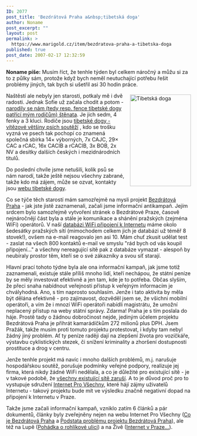 ```yaml
---
ID: 2077
post_title: 'Bezdrátová Praha a&nbsp;tibetská doga'
author: Noname
post_excerpt: ""
layout: post
permalink: >
  https://www.marigold.cz/item/bezdratova-praha-a-tibetska-doga
published: true
post_date: 2007-02-17 12:32:59
---
```

<strong>Noname píše:</strong> Musím říct, že tenhle týden byl celkem náročný a můžu si za to z půlky sám, protože když bych neměl neutuchající potřebu řešit problémy jiných, tak bych si ušetřil asi 30 hodin práce.

<img src="http://www.marigold.cz/wp-content/Charon_a_Buddy.jpg" width="166" height="250" alt="Tibetská doga" title="Tibetská doga" style="float:right; margin: 5px 0 1em 1em" />

Naštěstí ale nebyly jen starosti, potkaly mě i dvě radosti. Jednak Sofie už začala chodit a potom - <a href="http://www.kapler.cz/tibetska-doga/?p=5">narodily se nám (tedy resp. fence tibetské dogy patřící mým rodičům) štěnata</a>. Je jich sedm, 4 fenky a 3 kluci. Rodiče jsou <a href="http://www.kapler.cz/tibetska-doga/">tibetské dogy - vítězové většiny psích soutěží</a> , kdo se trošku vyzná ve psech tak pochopí co znamená společná sbírka 14× výborných, 7x CAJC, 29× CAC a rCAC, 16x CACIB a rCACIB, 3x BOB, 2x NV a desítky dalších českých i mezidnárodních titulů.

Do poslední chvíle jsme netušili, kolik psů se nám narodí, takže ještě nejsou všechny zabrané, takže kdo má zájem, může se ozvat, kontakty jsou <a href="http://www.kapler.cz/tibetska-doga/?page_id=2">webu tibetské dogy</a>. 

Co se týče těch starostí mám samozřejmě na mysli projekt <a href="http://bezdratova-praha.cz">Bezdrátová Praha</a> - jak jste jistě zaznamenali, začali jsme informační antikampaň. Jejím srdcem bylo samozřejmě vytvoření stránek o Bezdrátové Praze, časově nejnáročnějí část byla a stále je komunikace a shánění pražských (zejména WiFi) operátorů. V naší <a href="http://www.internetprovsechny.cz/wifi.php">databázi WiFi připojení k Internetu</a> máme okolo šedesátky pražských sítí (mimochodem celkem jich je databázi už téměř 8 stovek!), ovšem na e-mail reagovalo jen asi 10. Mám chuť zkusit udělat test - zaslat na všech 800 kontaktů e-mail ve smyslu "rád bych od vás koupil připojení..." a všechny nereagující sítě pak z databáze vymazat - alespoň by neubíraly prostor těm, kteří se o své zákazníky a svou síť starají.

Hlavní prací tohoto týdne byla ale ona informační kampaň, jak jsme totiž zaznamenali, existuje stále příliš mnoho lidí, kteří nechápou, že státní peníze by se měly investovat efektivně a jen tam, kde je to potřeba. Občas slyším, že přeci snaha nabídnout veřejnosti přístup k veřejným informacím je chvályhodná. Ano, s tím naprosto souhlasím. Jenže i tato aktivita by měla být dělána efektivně - pro zajímavost, dozvěděl jsem se, že všichni mobilní operátoři, a vím že i mnozí WiFi operátoři nabídli magistrátu, že umožní neplacený přístup na weby státní správy. Zdarma! Praha je s tím poslala do háje. Prostě tady o žádnou dobročinost nejde, jediným účelem projektu Bezdrátová Praha je přihrát kamarádíčkům 272 milionů plus DPH. Jsem Pražák, takže musím proti tomuto projektu protestovat, i kdyby tam nebyl žádný jiný problém. Ať ty peníze raději dají na zlepšení života pro vozíčkáře, výstavbu cyklistických stezek, či snížení kriminality a zhoršení dostupnosti prostituce a drog v centru.

Jenže tenhle projekt má navíc i mnoho dalších problémů, m.j. narušuje hospodářskou soutěž, porušuje podmínky veřejné podpory, realizuje jej firma, která nikdy žádné WiFi nedělala, a co je důležité pro existující sítě - je v takové podobě, že <a href="http://bezdratova-praha.cz/problematika-ruseni/">všechny existující sítě zaruší</a>. A to je důvod proč pro to vystupuje sdružení <a href="http://www.internetprovsechny.cz">Internet Pro Všechny</a>, které hájí zájmy uživatelů Internetu - takový projektu bude mít ve výsledku značně negativní dopad na připojení k Internetu v Praze.

Takže jsme začali informační kampaň, vzniklo zatím 6 článků a pár dokumentů, články byly zveřejněny nejen na webu Internet Pro Všechny (<a href="http://www.internetprovsechny.cz/clanek.php?cid=182">Co je Bezdrátová Praha</a> a <a href="http://www.internetprovsechny.cz/clanek.php?cid=183">Podstata problému projektu Bezdrátová Praha</a>), ale též na Lupě (<a href="http://www.lupa.cz/clanky/pohadka-o-rohlikove-ulici/">Pohádka o rohlíkové ulici</a>) a na Živě (<a href="http://zive.cz/h/Byznys/AR.asp?ARI=133348">Internet v Praze...</a>).